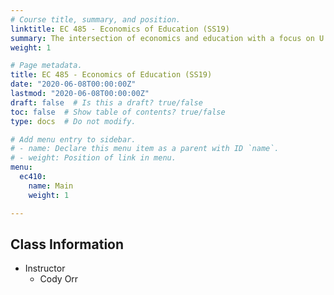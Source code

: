 ```yaml
---
# Course title, summary, and position.
linktitle: EC 485 - Economics of Education (SS19)
summary: The intersection of economics and education with a focus on U.S. education policy. Human capital, education production, and education reforms.
weight: 1

# Page metadata.
title: EC 485 - Economics of Education (SS19)
date: "2020-06-08T00:00:00Z"
lastmod: "2020-06-08T00:00:00Z"
draft: false  # Is this a draft? true/false
toc: false  # Show table of contents? true/false
type: docs  # Do not modify.

# Add menu entry to sidebar.
# - name: Declare this menu item as a parent with ID `name`.
# - weight: Position of link in menu.
menu:
  ec410:
    name: Main
    weight: 1

---
```


## Class Information
* Instructor
  - Cody Orr


